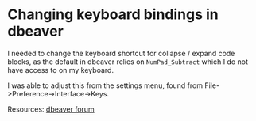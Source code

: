 # Changing keyboard bindings in dbeaver

I needed to change the keyboard shortcut for collapse / expand code blocks, as the default in dbeaver relies on `NumPad_Subtract` which I do not have access to on my keyboard.

I was able to adjust this from the settings menu, found from File->Preference->Interface->Keys.

Resources:
[dbeaver forum](https://dbeaver.io/forum/viewtopic.php?f=2&t=839)